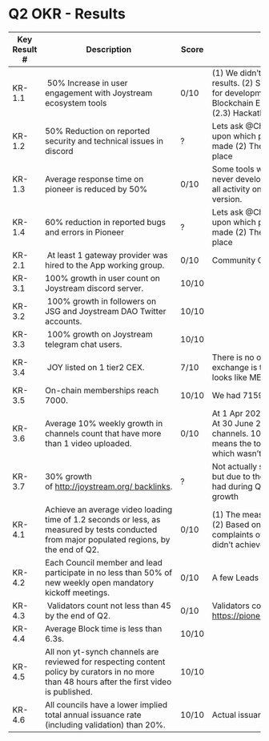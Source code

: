 # Q2 OKR - Results

| Key Result # | Description | Score | Comment |
| --- | --- | --- | --- |
| KR-1.1 |  50% Increase in user engagement with Joystream ecosystem tools | 0/10 | (1) We didn’t implement tools to measure key results. (2) Some ecosystem tools were planned for development but never developed: (2.1) Blockchain Explorer (2.2) Validator payout bot (2.3) Hackathon   |
| KR-1.2  | 50% Reduction on reported security and technical issues in discord | ? | Lets ask @Chaos. Comment: (1) It’s not clear upon which period the comparison should be made (2) The actual measurement didn’t take place |
| KR-1.3  | Average response time on pioneer is reduced by 50% | 0/10 | Some tools were planned for development but never developed (1) Email notifications to track all activity on Pioneer. (2) Pioneer mobile version.  |
| KR-1.4  | 60% reduction in reported bugs and errors in Pioneer | ? | Lets ask @Chaos. Comment: (1) It’s not clear upon which period the comparison should be made (2) The actual measurement didn’t take place |
| KR-2.1 |  At least 1 gateway provider was hired to the App working group. | 0/10 | Community GW provider wasn’t hired |
| KR-3.1  | 100% growth in user count on Joystream discord server. | 10/10 |  |
| KR-3.2 |  100% growth in followers on JSG and Joystream DAO Twitter accounts. | 10/10 |  |
| KR-3.3 |  100% growth on Joystream telegram chat users. | 10/10 |  |
| KR-3.4 |  JOY listed on 1 tier2 CEX. | 7/10 | There is no official rule telling us which exchange is tier 2 and which one is tier 3. It looks like MEXC deserve to be 2.5 tier exchange. |
| KR-3.5 | On-chain memberships reach 7000. | 10/10 | We had 7159 memberships by 30 June 2023  |
| KR-3.6  | Average 10% weekly growth in channels count that have more than 1 video uploaded. | 0/10 | At 1 Apr 2023 we had 403 non empty channels. At 30 June 2023 we had 905 non empty channels. 10% weekly growth for 1 quarter means the total growth by 3 times (=1.1^12), which wasn’t actually achieved |
| KR-3.7  | 30% growth of http://joystream.org/ backlinks. | ? | Not actually sure how to collect this information but due to the massive marketing campaign we had during Q3 it’s much likely we achieved 30% growth   |
| KR-4.1  | Achieve an average video loading time of 1.2 seconds or less, as measured by tests conducted from major populated regions, by the end of Q2. | 0/10 | (1) The measurement tools were not introduced. (2) Based on my personal experience, and complaints of other community members, we didn’t achieve 1.2s target |
| KR-4.2  | Each Council member and lead participate in no less than 50% of new weekly open mandatory kickoff meetings. | 0/10 | A few Leads and CMs were inactive during Q2 |
| KR-4.3 |  Validators count not less than 45 by the end of Q2. | 0/10 | Validators count was set to 40 https://pioneerapp.xyz/#/proposals/preview/252  |
| KR-4.4 | Average Block time is less than 6.3s. | 10/10 |  |
| KR-4.5  | All non yt-synch channels are reviewed for respecting content policy by curators in no more than 48 hours after the first video is published. | 10/10 |  |
| KR-4.6  | All councils have a lower implied total annual issuance rate (including validation) than 20%. | 10/10 | Actual issuance is less than 5% |

